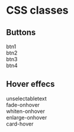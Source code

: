 # CSS classes
## Buttons 
btn1<br/>btn2<br/>btn3<br/>btn4
## Hover effecs
unselectabletext<br/>fade-onhover<br/>whiten-onhover<br>enlarge-onhover<br>card-hover
